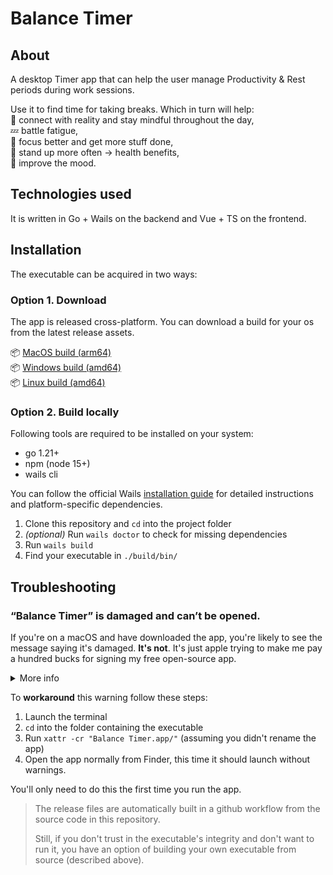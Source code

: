 # Balance Timer

## About

A desktop Timer app that can help the user manage Productivity & Rest periods during work sessions.

Use it to find time for taking breaks. Which in turn will help:  
🧘 connect with reality and stay mindful throughout the day,  
💤 battle fatigue,  
🧠 focus better and get more stuff done,  
🌱 stand up more often → health benefits,  
🙂 improve the mood.  

## Technologies used

It is written in Go + Wails on the backend and Vue + TS on the frontend.

## Installation

The executable can be acquired in two ways:

### Option 1. Download

The app is released cross-platform. You can download a build for your os from the latest release assets.

📦 [MacOS build (arm64)](https://github.com/gVguy/balance-timer/releases/latest/download/BalanceTimer-macos.zip)  
📦 [Windows build (amd64)](https://github.com/gVguy/balance-timer/releases/latest/download/BalanceTimer-windows.zip)  
📦 [Linux build (amd64)](https://github.com/gVguy/balance-timer/releases/latest/download/BalanceTimer-linux.zip)

### Option 2. Build locally

Following tools are required to be installed on your system:
- go 1.21+
- npm (node 15+)
- wails cli

You can follow the official Wails [installation guide](https://wails.io/docs/gettingstarted/installation) for detailed instructions and platform-specific dependencies.

1. Clone this repository and `cd` into the project folder
2. *(optional)* Run `wails doctor` to check for missing dependencies
3. Run `wails build`
4. Find your executable in `./build/bin/`

## Troubleshooting

### “Balance Timer” is damaged and can’t be opened.

If you're on a macOS and have downloaded the app, you're likely to see the message saying it's damaged. **It's not**. It's just apple trying to make me pay a hundred bucks for signing my free open-source app.

<details>
  <summary>More info</summary>
  Apple's policy is that every application must be signed with a Developer ID, which at the time of writing costs $99/year. Balance Timer is not sponsored and distributed open-source, so I don't expect to earn anything from it. Therefore it is not signed with such ID.

  When an unsigned app is downloaded from the internet, macOS marks it as "damaged" to prevent unidentified software from executing.
</details>

To **workaround** this warning follow these steps:
1. Launch the terminal
2. `cd` into the folder containing the executable
3. Run `xattr -cr "Balance Timer.app/"` (assuming you didn't rename the app)
4. Open the app normally from Finder, this time it should launch without warnings.

You'll only need to do this the first time you run the app.

> The release files are automatically built in a github workflow from the source code in this repository.
>
> Still, if you don't trust in the executable's integrity and don't want to run it, you have an option of building your own executable from source (described above).
